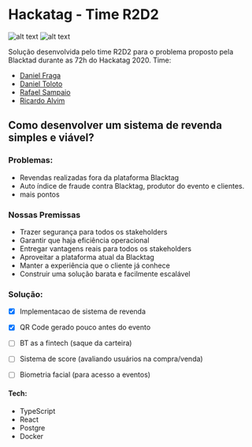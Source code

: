 # **Hackatag - Time R2D2**

![alt text](https://img.shields.io/badge/backend-Ok!-brightgreen) ![alt text](https://img.shields.io/badge/frontend-Ok!-brightgreen)


Solução desenvolvida pelo time R2D2 para o problema proposto pela Blacktad durante as 72h do Hackatag 2020.
Time:
  - [Daniel Fraga](https://www.linkedin.com/in/daniel-a-fraga/)
  - [Daniel Toloto](https://www.linkedin.com/in/dtoloto/)
  - [Rafael Sampaio](https://www.linkedin.com/in/rafael-sampaio-15a195109/)
  - [Ricardo Alvim](https://www.linkedin.com/in/ricardo-alvim-netto-b1290015a/)


## Como desenvolver um sistema de revenda simples e viável?
### Problemas:
  - Revendas realizadas fora da plataforma Blacktag
  - Auto índice de fraude contra Blacktag, produtor do evento e clientes.
  - mais pontos
 

### Nossas Premissas
- Trazer segurança para todos os stakeholders
- Garantir que haja eficiência operacional
- Entregar vantagens reais para todos os stakeholders
- Aproveitar a plataforma atual da Blacktag
- Manter a experiência que o cliente já conhece
- Construir uma solução barata e facilmente escalável





### Solução:
  - [x] Implementacao de sistema de revenda
  - [x] QR Code gerado pouco antes do evento
  - [ ] BT as a fintech (saque da carteira)
  - [ ] Sistema de score (avaliando usuários na compra/venda)
  - [ ] Biometria facial (para acesso a eventos)



#### Tech:
- TypeScript
- React
- Postgre
- Docker
